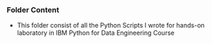 ### Folder Content
 - This folder consist of all the Python Scripts I wrote for hands-on laboratory in IBM Python for Data Engineering Course
